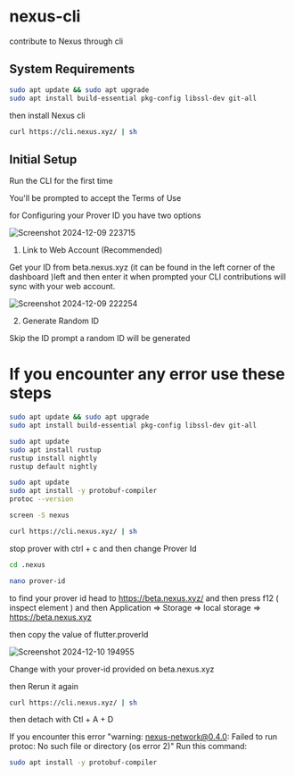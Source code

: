 # nexus-cli

contribute to Nexus through cli

## System Requirements

```bash
sudo apt update && sudo apt upgrade
sudo apt install build-essential pkg-config libssl-dev git-all
```

then install Nexus cli

```bash
curl https://cli.nexus.xyz/ | sh
```

## Initial Setup

Run the CLI for the first time

You'll be prompted to accept the Terms of Use

for Configuring your Prover ID you have two options 

![Screenshot 2024-12-09 223715](https://github.com/user-attachments/assets/e1221bba-87c8-4eb4-af61-2a9a245d03fc)


1. Link to Web Account (Recommended)

Get your ID from beta.nexus.xyz (it can be found in the left corner of the dashboard )left and then enter it when prompted your CLI contributions will sync with your web account.


![Screenshot 2024-12-09 222254](https://github.com/user-attachments/assets/e45c593f-7943-470a-b301-715ccab0c339)


2. Generate Random ID

Skip the ID prompt a random ID will be generated


# If you encounter any error use these steps

```bash
sudo apt update && sudo apt upgrade
sudo apt install build-essential pkg-config libssl-dev git-all

sudo apt update
sudo apt install rustup
rustup install nightly
rustup default nightly

sudo apt update
sudo apt install -y protobuf-compiler
protoc --version
```

```bash
screen -S nexus
```

```bash
curl https://cli.nexus.xyz/ | sh
```

stop prover with ctrl + c and then change Prover Id

```bash
cd .nexus
```

```bash
nano prover-id
```

to find your prover id head to https://beta.nexus.xyz/ and then press f12 ( inspect element ) and then Application => Storage => local storage => https://beta.nexus.xyz

then copy the value of flutter.proverId 

![Screenshot 2024-12-10 194955](https://github.com/user-attachments/assets/6b203336-c19e-4af4-83ed-e45c02691160)


Change with your prover-id provided on beta.nexus.xyz

then Rerun it again

```bash
curl https://cli.nexus.xyz/ | sh
```
then detach with Ctl + A + D

If you encounter this error "warning: nexus-network@0.4.0: Failed to run protoc: No such file or directory (os error 2)" Run this command:

```bash
sudo apt install -y protobuf-compiler
```
